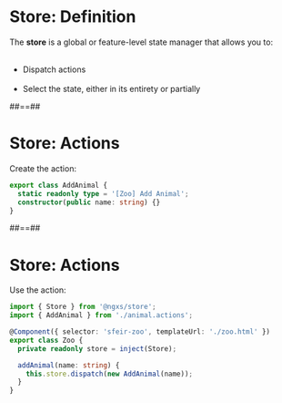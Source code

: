 <!-- .slide -->

# Store: Definition

The **store** is a global or feature-level state manager that allows you to:
<br/><br/>

- Dispatch actions<br/><br/>
- Select the state, either in its entirety or partially

##==##

<!-- .slide: class="with-code inconsolata" -->

# Store: Actions

Create the action:

```typescript
export class AddAnimal {
  static readonly type = '[Zoo] Add Animal';
  constructor(public name: string) {}
}
```

<!-- .element: class="big-code" -->

##==##

<!-- .slide: class="with-code inconsolata" -->

# Store: Actions

Use the action:

```typescript
import { Store } from '@ngxs/store';
import { AddAnimal } from './animal.actions';

@Component({ selector: 'sfeir-zoo', templateUrl: './zoo.html' })
export class Zoo {
  private readonly store = inject(Store);

  addAnimal(name: string) {
    this.store.dispatch(new AddAnimal(name));
  }
}
```

<!-- .element: class="big-code" -->
